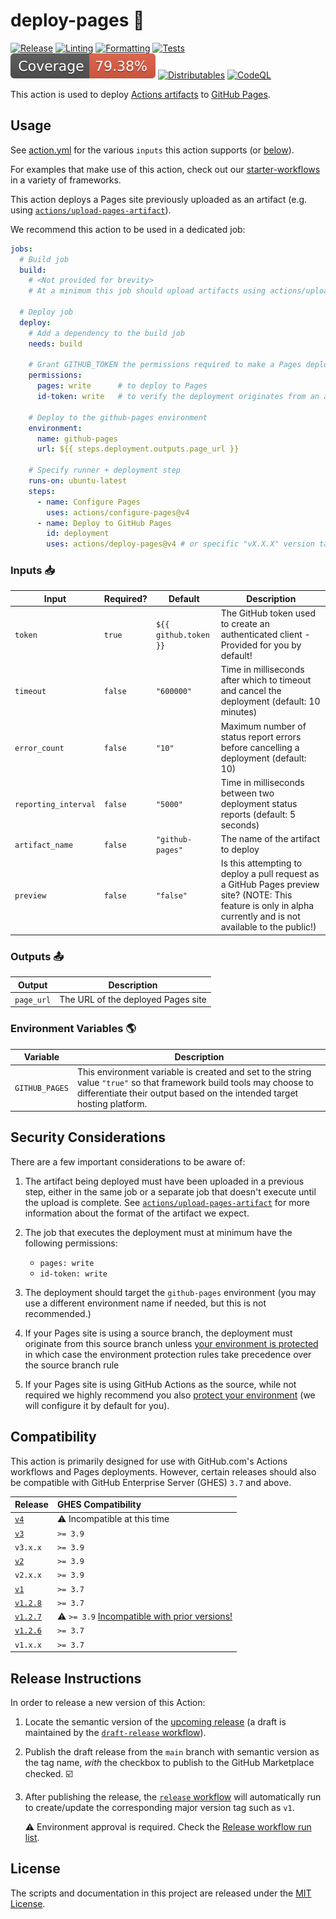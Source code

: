 # deploy-pages 🚀

[![Release](https://img.shields.io/github/v/release/actions/deploy-pages?label=Release&logo=github)](https://github.com/actions/deploy-pages/releases/latest) [![Linting](https://img.shields.io/github/actions/workflow/status/actions/deploy-pages/check-linter.yml?label=Linting&logo=github)](https://github.com/actions/deploy-pages/actions/workflows/check-linter.yml) [![Formatting](https://img.shields.io/github/actions/workflow/status/actions/deploy-pages/check-formatting.yml?label=Formatting&logo=github)](https://github.com/actions/deploy-pages/actions/workflows/check-formatting.yml) [![Tests](https://img.shields.io/github/actions/workflow/status/actions/deploy-pages/test.yml?label=Tests&logo=github)](https://github.com/actions/deploy-pages/actions/workflows/test.yml) ![Coverage](./coverage_badge.svg) [![Distributables](https://img.shields.io/github/actions/workflow/status/actions/deploy-pages/check-dist.yml?label=Distributables&logo=github)](https://github.com/actions/deploy-pages/actions/workflows/check-dist.yml) [![CodeQL](https://img.shields.io/github/actions/workflow/status/actions/deploy-pages/codeql-analysis.yml?label=CodeQL&logo=github)](https://github.com/actions/deploy-pages/actions/workflows/codeql-analysis.yml)

This action is used to deploy [Actions artifacts][artifacts] to [GitHub Pages](https://pages.github.com/).

## Usage

See [action.yml](action.yml) for the various `inputs` this action supports (or [below](#inputs-📥)).

For examples that make use of this action, check out our [starter-workflows][starter-workflows] in a variety of frameworks.

This action deploys a Pages site previously uploaded as an artifact (e.g. using [`actions/upload-pages-artifact`][upload-pages-artifact]).

We recommend this action to be used in a dedicated job:

```yaml
jobs:
  # Build job
  build:
    # <Not provided for brevity>
    # At a minimum this job should upload artifacts using actions/upload-pages-artifact

  # Deploy job
  deploy:
    # Add a dependency to the build job
    needs: build

    # Grant GITHUB_TOKEN the permissions required to make a Pages deployment
    permissions:
      pages: write      # to deploy to Pages
      id-token: write   # to verify the deployment originates from an appropriate source

    # Deploy to the github-pages environment
    environment:
      name: github-pages
      url: ${{ steps.deployment.outputs.page_url }}

    # Specify runner + deployment step
    runs-on: ubuntu-latest
    steps:
      - name: Configure Pages
        uses: actions/configure-pages@v4
      - name: Deploy to GitHub Pages
        id: deployment
        uses: actions/deploy-pages@v4 # or specific "vX.X.X" version tag for this action
```

### Inputs 📥

| Input | Required? | Default | Description |
| ----- | --------- | ------- | ----------- |
| `token` | `true` | `${{ github.token }}` | The GitHub token used to create an authenticated client - Provided for you by default! |
| `timeout` | `false` | `"600000"` | Time in milliseconds after which to timeout and cancel the deployment (default: 10 minutes) |
| `error_count` | `false` | `"10"` | Maximum number of status report errors before cancelling a deployment (default: 10) |
| `reporting_interval` | `false` | `"5000"` | Time in milliseconds between two deployment status reports (default: 5 seconds) |
| `artifact_name` | `false` | `"github-pages"` | The name of the artifact to deploy |
| `preview` | `false` | `"false"` | Is this attempting to deploy a pull request as a GitHub Pages preview site? (NOTE: This feature is only in alpha currently and is not available to the public!) |

### Outputs 📤

| Output | Description |
| ------ | ----------- |
| `page_url` | The URL of the deployed Pages site |

### Environment Variables 🌎

| Variable | Description |
| -------- | ----------- |
| `GITHUB_PAGES` | This environment variable is created and set to the string value `"true"` so that framework build tools may choose to differentiate their output based on the intended target hosting platform. |

## Security Considerations

There are a few important considerations to be aware of:

1. The artifact being deployed must have been uploaded in a previous step, either in the same job or a separate job that doesn't execute until the upload is complete. See [`actions/upload-pages-artifact`][upload-pages-artifact] for more information about the format of the artifact we expect.

2. The job that executes the deployment must at minimum have the following permissions:
   - `pages: write`
   - `id-token: write`

3. The deployment should target the `github-pages` environment (you may use a different environment name if needed, but this is not recommended.)

4. If your Pages site is using a source branch, the deployment must originate from this source branch unless [your environment is protected][environment-protection] in which case the environment protection rules take precedence over the source branch rule

5. If your Pages site is using GitHub Actions as the source, while not required we highly recommend you also [protect your environment][environment-protection] (we will configure it by default for you).

## Compatibility

This action is primarily designed for use with GitHub.com's Actions workflows and Pages deployments. However, certain releases should also be compatible with GitHub Enterprise Server (GHES) `3.7` and above.

| Release | GHES Compatibility |
|:---|:---|
| [`v4`](https://github.com/actions/deploy-pages/releases/tag/v4) | :warning: Incompatible at this time |
| [`v3`](https://github.com/actions/deploy-pages/releases/tag/v3) | `>= 3.9` |
| `v3.x.x` | `>= 3.9` |
| [`v2`](https://github.com/actions/deploy-pages/releases/tag/v2) | `>= 3.9` |
| `v2.x.x` | `>= 3.9` |
| [`v1`](https://github.com/actions/deploy-pages/releases/tag/v1) | `>= 3.7` |
| [`v1.2.8`](https://github.com/actions/deploy-pages/releases/tag/v1.2.8) | `>= 3.7` |
| [`v1.2.7`](https://github.com/actions/deploy-pages/releases/tag/v1.2.7) | :warning: `>= 3.9` [Incompatible with prior versions!](https://github.com/actions/deploy-pages/issues/137) |
| [`v1.2.6`](https://github.com/actions/deploy-pages/releases/tag/v1.2.6) | `>= 3.7` |
| `v1.x.x` | `>= 3.7` |

## Release Instructions

In order to release a new version of this Action:

1. Locate the semantic version of the [upcoming release][release-list] (a draft is maintained by the [`draft-release` workflow][draft-release]).

2. Publish the draft release from the `main` branch with semantic version as the tag name, _with_ the checkbox to publish to the GitHub Marketplace checked. :ballot_box_with_check:

3. After publishing the release, the [`release` workflow][release] will automatically run to create/update the corresponding major version tag such as `v1`.

   ⚠️ Environment approval is required. Check the [Release workflow run list][release-workflow-runs].

## License

The scripts and documentation in this project are released under the [MIT License](LICENSE).

<!-- references -->
[starter-workflows]: https://github.com/actions/starter-workflows/tree/main/pages
[upload-pages-artifact]: https://github.com/actions/upload-pages-artifact
[artifacts]: https://docs.github.com/en/actions/using-workflows/storing-workflow-data-as-artifacts
[environment-protection]: https://docs.github.com/en/actions/deployment/targeting-different-environments/using-environments-for-deployment#environment-protection-rules
[release-list]: https://github.com/actions/deploy-pages/releases
[draft-release]: .github/workflows/draft-release.yml
[release]: .github/workflows/release.yml
[release-workflow-runs]: https://github.com/actions/deploy-pages/actions/workflows/release.yml
